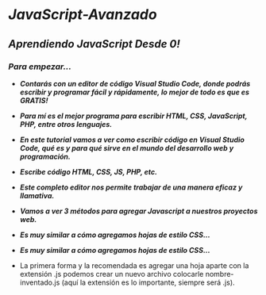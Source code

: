 # **_JavaScript-Avanzado_**

## **_Aprendiendo JavaScript Desde 0!_**

### **_Para empezar..._**

- **_Contarás con un editor de código Visual Studio Code, donde podrás escribir y programar fácil y rápidamente, lo mejor de todo es que es GRATIS!_**

- **_Para mí es el mejor programa para escribir HTML, CSS, JavaScript, PHP, entre otros lenguajes._**

- **_En este tutorial vamos a ver como escribir código en Visual Studio Code, qué es y para qué sirve en el mundo del desarrollo web y programación._**

- **_Escribe código HTML, CSS, JS, PHP, etc._**

- **_Este completo editor nos permite trabajar de una manera eficaz y llamativa._**

- **_Vamos a ver 3 métodos para agregar Javascript a nuestros proyectos web._**

- **_Es muy similar a cómo agregamos hojas de estilo CSS..._**

- **_Es muy similar a cómo agregamos hojas de estilo CSS..._**

- La primera forma y la recomendada es agregar una hoja aparte con la extensión .js
podemos crear un nuevo archivo
colocarle nombre-inventado.js (aquí la extensión es lo importante, siempre será .js).
